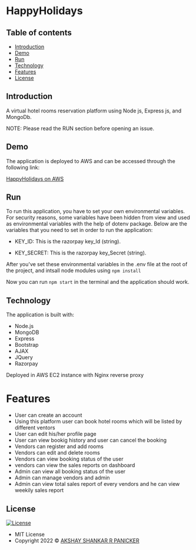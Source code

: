 
# HappyHolidays

## Table of contents

- [Introduction](#introduction)
- [Demo](#demo)
- [Run](#run)
- [Technology](#technology)
- [Features](#features)
- [License](#license)

## Introduction

A virtual hotel rooms reservation platform  using Node js, Express js, and MongoDb.

NOTE: Please read the RUN section before opening an issue.

## Demo

The application is deployed to AWS and can be accessed through the following link:

[HappyHolidays on AWS](https://happyhotelrent.ml/)

## Run

To run this application, you have to set your own environmental variables. For security reasons, some variables have been hidden from view and used as environmental variables with the help of dotenv package. Below are the variables that you need to set in order to run the application:

- KEY_ID:     This is the razorpay key_Id (string).

- KEY_SECRET:  This is the razorpay key_Secret (string).

After you've set these environmental variables in the .env file at the root of the project, and intsall node modules using  `npm install`

Now you can run `npm start` in the terminal and the application should work.

## Technology

The application is built with:

- Node.js 
- MongoDB
- Express 
- Bootstrap 
- AJAX
- JQuery
- Razorpay

Deployed in AWS EC2 instance with Nginx reverse proxy


# Features

- User can create an account 
- Using this platform user can book hotel rooms which will be listed by different ventors
- User can edit his/her profile page 
- User can view bookig history and user can cancel the booking
- Vendors can register and add rooms
- Vendors can edit and delete rooms
- Vendors can view booking status of the user 
- vendors can view the sales reports on dashboard
- Admin can view all booking status of the user
- Admin can manage vendors and admin 
- Admin can view total sales report of every vendors and he can view weekily sales report


## License

[![License](https://img.shields.io/:License-MIT-blue.svg?style=flat-square)](http://badges.mit-license.org)

- MIT License
- Copyright 2022 © [AKSHAY SHANKAR R PANICKER](https://github.com/akshayr1298)
